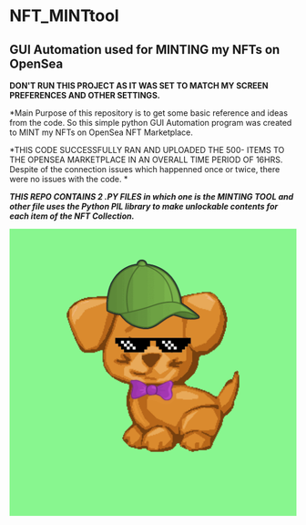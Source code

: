 # NFT_MINTtool
<h2>GUI Automation used for MINTING my NFTs on OpenSea</h2>

**DON'T RUN THIS PROJECT AS IT WAS SET TO MATCH MY SCREEN PREFERENCES AND OTHER SETTINGS.**

*Main Purpose of this repository is to get some basic reference and ideas from the code.
So this simple python GUI Automation program was created to MINT my NFTs on OpenSea NFT Marketplace.

*THIS CODE SUCCESSFULLY RAN AND UPLOADED THE 500- ITEMS TO THE OPENSEA MARKETPLACE IN AN OVERALL TIME PERIOD OF 16HRS. Despite of the connection issues which happenned once or twice, there were no issues with the code. *

***THIS REPO CONTAINS 2 .PY FILES in which one is the MINTING TOOL and other file uses the Python PIL library to make unlockable contents for each item of the NFT Collection.***


![Alt Text](puppy.gif)
